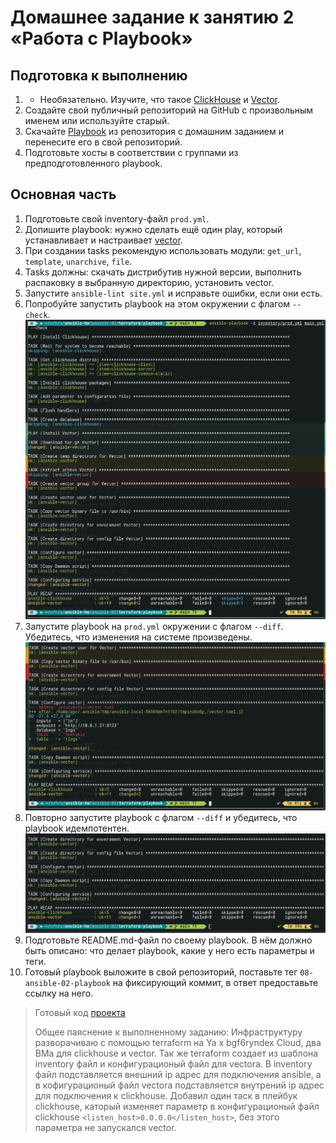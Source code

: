 # Домашнее задание к занятию 2 «Работа с Playbook»

## Подготовка к выполнению

1. * Необязательно. Изучите, что такое [ClickHouse](https://www.youtube.com/watch?v=fjTNS2zkeBs) и [Vector](https://www.youtube.com/watch?v=CgEhyffisLY).
2. Создайте свой публичный репозиторий на GitHub с произвольным именем или используйте старый.
3. Скачайте [Playbook](./playbook/) из репозитория с домашним заданием и перенесите его в свой репозиторий.
4. Подготовьте хосты в соответствии с группами из предподготовленного playbook.

## Основная часть

1. Подготовьте свой inventory-файл `prod.yml`.
2. Допишите playbook: нужно сделать ещё один play, который устанавливает и настраивает [vector](https://vector.dev).
3. При создании tasks рекомендую использовать модули: `get_url`, `template`, `unarchive`, `file`.
4. Tasks должны: скачать дистрибутив нужной версии, выполнить распаковку в выбранную директорию, установить vector.
5. Запустите `ansible-lint site.yml` и исправьте ошибки, если они есть.
6. Попробуйте запустить playbook на этом окружении с флагом `--check`.
   ![](img/6.png)
7. Запустите playbook на `prod.yml` окружении с флагом `--diff`. Убедитесь, что изменения на системе произведены.
   ![](img/7.png)
8. Повторно запустите playbook с флагом `--diff` и убедитесь, что playbook идемпотентен.
   ![](img/8.png)
9.  Подготовьте README.md-файл по своему playbook. В нём должно быть описано: что делает playbook, какие у него есть параметры и теги.
10. Готовый playbook выложите в свой репозиторий, поставьте тег `08-ansible-02-playbook` на фиксирующий коммит, в ответ предоставьте ссылку на него.

>Готовый код [проекта](https://github.com/ArsalanSan/ansible-hw/tree/main/ansible-02-playbook/terraform/playbook)
> 
> Общее паяснение к выполненному заданию: 
> Инфраструктуру разворачиваю с помощью terraform на Ya x bgf6ryndex Cloud, два ВМа для clickhouse и vector. Так же terraform создает из шаблона inventory файл и конфигурационый файл для vectora. В inventory файл подставляется внешний ip адрес для подключения ansible, а в кофигурационый файл vectora подставляется внутрений ip адрес для подключения к clickhouse. 
>   Добавил один таск в плейбук clickhouse, каторый изменяет параметр в конфигурационый файл clickhouse `<listen_host>0.0.0.0</listen_host>`, без этого параметра не запускался vector.